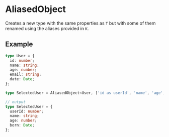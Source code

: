 # AliasedObject<T>
Creates a new type with the same properties as `T` but with some of them renamed using the aliases provided in `K`.

## Example
```ts
type User = {
  id: number;
  name: string;
  age: number;
  email: string;
  date: Date;
};

type SelectedUser = AliasedObject<User, ['id as userId', 'name', 'age', 'date as born']>;

// output
type SelectedUser = {
  userId: number;
  name: string;
  age: number;
  born: Date;
};
```

